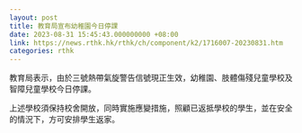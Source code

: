 ```yaml
---
layout: post
title: 教育局宣布幼稚園今日停課
date: 2023-08-31 15:45:43.000000000 +08:00
link: https://news.rthk.hk/rthk/ch/component/k2/1716007-20230831.htm
categories: rthk
---
```


教育局表示，由於三號熱帶氣旋警告信號現正生效，幼稚園、肢體傷殘兒童學校及智障兒童學校今日停課。

上述學校須保持校舍開放，同時實施應變措施，照顧已返抵學校的學生，並在安全的情況下，方可安排學生返家。
